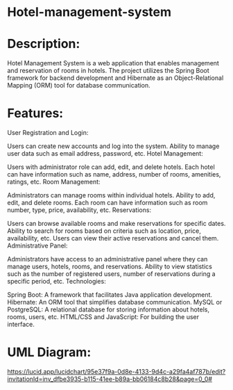 # Hotel-management-system
# Description:
Hotel Management System is a web application that enables management and reservation of rooms in hotels. The project utilizes the Spring Boot framework for backend development and Hibernate as an Object-Relational Mapping (ORM) tool for database communication.

# Features:

User Registration and Login:

Users can create new accounts and log into the system.
Ability to manage user data such as email address, password, etc.
Hotel Management:

Users with administrator role can add, edit, and delete hotels.
Each hotel can have information such as name, address, number of rooms, amenities, ratings, etc.
Room Management:

Administrators can manage rooms within individual hotels.
Ability to add, edit, and delete rooms.
Each room can have information such as room number, type, price, availability, etc.
Reservations:

Users can browse available rooms and make reservations for specific dates.
Ability to search for rooms based on criteria such as location, price, availability, etc.
Users can view their active reservations and cancel them.
Administrative Panel:

Administrators have access to an administrative panel where they can manage users, hotels, rooms, and reservations.
Ability to view statistics such as the number of registered users, number of reservations during a specific period, etc.
Technologies:

Spring Boot: A framework that facilitates Java application development.
Hibernate: An ORM tool that simplifies database communication.
MySQL or PostgreSQL: A relational database for storing information about hotels, rooms, users, etc.
HTML/CSS and JavaScript: For building the user interface.


# UML Diagram:
https://lucid.app/lucidchart/95e37f9a-0d8e-4133-9d4c-a29fa4af787b/edit?invitationId=inv_dfbe3935-b115-41ee-b89a-bb06184c8b28&page=0_0#
